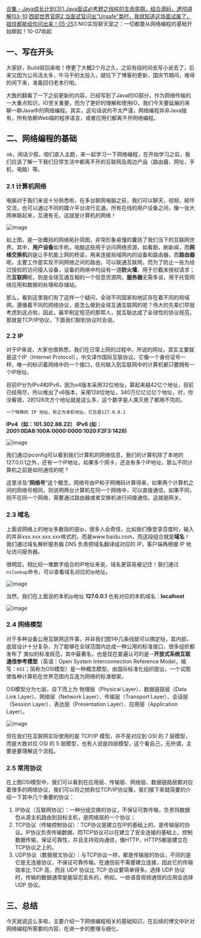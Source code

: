 [合集 \- Java成长计划(3\)](https://github.com)[1\.Java面试必考题之线程的生命周期，结合源码，透彻讲解!03\-10](https://github.com/JavaBuild/p/18064848):[西部世界官网](https://tianchuang88.com)[2\.当面试官问出“Unsafe”类时，我就知道这场面试废了，祖坟都能给你问出来！05\-25](https://github.com/JavaBuild/p/18211950)3\.NIO实现聊天室之：一切都要从网络编程的基础开始聊起！10\-07收起
## 一、写在开头


大家好，Build哥回来啦！停更了大概2个月之久，之前有段时间去写小说去了，后来又因为公司活太多，牛马干的太投入，就拉下了博客的更新，国庆节期间，难得的闲下来，准备回归老本行啦。


大致的翻看了一下之前更新的内容，已经写到了Java的IO部分，作为网络传输的一大重点知识，IO至关重要，而为了更好的理解和使用IO，我们今天要延展的来聊一聊Java中的网络编程。其实，这句话说的不太严谨，网络编程并非Java独有，所有依赖Web端的程序语言，或者应用们都离不开网络编程。


## 二、网络编程的基础


ok，闲话少叙，咱们直入主题，来一起学习一下网络编程，在开始学习之前，我们应该了解一下我们日常生活中都离不开的互联网及周边产品（路由器，网址，手机，电脑）等。


### 2\.1 计算机网络


电脑对于我们来说十分熟悉啦，在多台联网电脑之前，我们可以聊天，视频，邮件交流，也可以通过不同的媒介平台进行互通，所有在线的用户设备之间，像一张大网串联起来，互通有无，这就是计算机的网络！


![image](https://img2024.cnblogs.com/blog/3271023/202410/3271023-20241007101256781-2073163696.png)


如上图，是一张概括的网络拓扑简图，非常形象易懂的囊括了我们当下的互联网世界。其中，**用户设备**如手机，电脑这些用于访问网络资源，如看剧，刷新闻，而**网络交换机**则是让手机能上网的桥梁，用来连接局域网内的设备和路由器，而**路由器**呢，主要工作是实现不同网络之间的路由，可以联通互联网，而为了防止一些为经过授权的访问侵入设备，设备的网络中均设有一道**防火墙**，用于拦截未授权请求；而**互联网**呢，则是全球互通互相的一个信息资源网，**服务器**无需多谈，用于托管网络应用和数据的处理和存储站。


那么，看到这里我们有了这样一个疑问，全球不同国家和地区存在着不同的局域网，遵循着不同的网络协议，是怎么做到全球互通互联网的呢？伟大的先辈们早就考虑到这点啦，因此，最早制定规范的那帮人，就互联达成了全球性的协议规范，那就是TCP/IP协议，下面我们聊到协议时会说。


### 2\.2 IP


对于IP来说，大家也很熟悉，我们在日常上网的过程中，所说的网址，其实主要就是这个IP（Internet Protocol），中文译作国际互联协议。它像一个身份证号一样，唯一的标识着网络中的一个接口，任何联入到互联网中的计算机都只要拥有一个IP地址。


目前IP分为IPv4和IPv6，因为v4版本采用32位地址，算起来越42亿个地址，目前已经用尽，所以推出了v6版本，采用128位地址，340万亿亿亿亿个地址，对，你没看错，2的128次方个地址就是这么多，这个数字是人类灭绝了都用不完的。


`一个特殊的 IP 地址，称之为本机地址，它总是127.0.0.1`


**IPv4（如：101\.302\.88\.22）
IPv6 (如：2001:0DA8:100A:0000:0000:1020:F2F3:1428\)**



![image](https://img2024.cnblogs.com/blog/3271023/202410/3271023-20241007101357709-433142529.png)


我们通过ipconfig可以看到我们计算机的网络信息，我们的计算机除了本地的127\.0\.0\.1之外，还有一个IP地址，如果多个网卡，还会有多个IP地址，那么不同计算机之前是如何通信的呢？


这里涉及“**网络号**”这个概念，网络号由IP和子网掩码计算得来，如果两个计算机之间的网络号相同，则说明两台计算机在同一个网络中，可以直接通信，如果不同，则不在同一个网络，需要通过路由器或者交换机进行间接通信，这就是网关。


### 2\.3 域名


上面说网络上的地址多数指的是ip，很多人会奇怪，比如我们像登录百度时，输入的并非xxx.xxx.xxx.xxx格式的，而是www.baidu.com，而这段组合就是**域名**！我们通过域名解析服务器 DNS 负责把域名翻译成对应的 IP，客户端再根据 IP 地址访问服务器。


很明显，相比较一堆数字组合的IP地址来说，域名更容易被记住！我们通过`nslookup`命令，可以查看域名对应的ip地址。



![image](https://img2024.cnblogs.com/blog/3271023/202410/3271023-20241007101458044-2094154434.png)


当然，我们在上面说的本机ip地址 **127\.0\.0\.1** 也有对应的本机域名：**localhost**



![image](https://img2024.cnblogs.com/blog/3271023/202410/3271023-20241007101521032-469621752.png)


### 2\.4 网络模型


对于多种设备公用互联网这件事，并非我们图1中几条线就可以搞定哒，其内部，底层设计十分复杂，为了能够在全球范围内达成一种公用的标准接口，很多组织都发布了
类似的标准规范，其中最著名，也是现在普遍认可的是\-\-**开放式系统互联通信参考模型**（英语：Open System Interconnection Reference Model，缩写：`OSI`；简称为OSI模型）是一种概念模型，由国际标准化组织提出，一个试图使各种计算机在世界范围内互连为网络的标准框架。


OSI模型分为七层，自下而上为 物理层（Physical Layer）、数据链路层（Data Link Layer）、网络层（Network Layer）、传输层（Transport Layer）、会话层（Session Layer）、表达层（Presentation Layer）、应用层（Application Layer）。





![image](https://img2024.cnblogs.com/blog/3271023/202410/3271023-20241007101546974-1871443650.png)


但在我们在互联网实际使用的是 TCP/IP 模型，并不是对应到 OSI 的 7 层模型，而是大致对应 OSI 的 5 层模型，也有人说是四层模型，这个看自己，无所谓，主要是要理解这个流程。


### 2\.5 常用协议


在上图OSI模型中，我们可以看到在应用层、传输层、网络层、数据链路层都对应着很多的网络协议，我们可以将之统称位TCP/IP协议簇，我们接下来就简要的介绍一下其中几个重要的协议：


1. IP协议（互联网协议）：一种分组交换的协议，不保证可靠传输，负责将数据包从源主机路由到目标主机，是网络层的一个协议；
2. TCP协议（传输控制协议）：TCP协议是建立在IP的基础上的，是传输层的协议。IP协议负责传输数据，而TCP协议可以在建立了安全连接的基础上，控制数据传输，保证可靠性，并且支持双向通信，像HTTP，HTTPS都是建立在TCP协议之上的。
3. UDP协议（数据报文协议）：与TCP协议一样，都是传输层的协议，不同的是它是无连接协议，不保证可靠传输。在通信前不需要建立连接，因此它的传输效率比 TCP 高，而且 UDP 协议比 TCP 协议要简单得多。选择 UDP 协议时，传输的数据通常是能容忍丢失的，例如，一些语音视频通信的应用会选择 UDP 协议。


## 三、总结


今天就说这么多啦，主要介绍一下网络编程相关的基础知识，在后续的博文中针对网络编程所需要的内容，在进一步的整理与细化。



